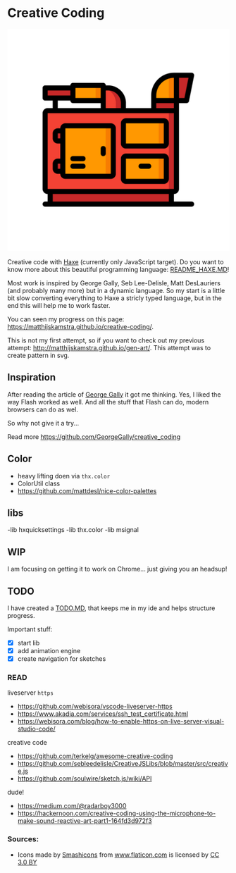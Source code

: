 # Creative Coding

![](icon.jpg)

Creative code with [Haxe](http://www.haxe.org) (currently only JavaScript target). Do you want to know more about this beautiful programming language: [README_HAXE.MD](README_HAXE.MD)!

Most work is inspired by George Gally, Seb Lee-Delisle, Matt DesLauriers (and probably many more) but in a dynamic language. So my start is a little bit slow converting everything to Haxe a stricly typed language, but in the end this will help me to work faster.

You can seen my progress on this page: <https://matthijskamstra.github.io/creative-coding/>.

This is not my first attempt, so if you want to check out my previous attempt: <http://matthijskamstra.github.io/gen-art/>. This attempt was to create pattern in svg.

## Inspiration

After reading the article of [George Gally](https://hackernoon.com/creative-coding-basics-4d623af1c647) it got me thinking.
Yes, I liked the way Flash worked as well. And all the stuff that Flash can do, modern browsers can do as wel.

So why not give it a try...

Read more <https://github.com/GeorgeGally/creative_coding>


## Color

- heavy lifting doen via `thx.color`
- ColorUtil class
- <https://github.com/mattdesl/nice-color-palettes>


## libs

-lib hxquicksettings
-lib thx.color
-lib msignal


## WIP

I am focusing on getting it to work on Chrome... just giving you an headsup!

## TODO

I have created a [TODO.MD](TODO.MD), that keeps me in my ide and helps structure progress.

Important stuff:

- [x] start lib
- [x] add animation engine
- [x] create navigation for sketches

### READ

liveserver `https`

- https://github.com/webisora/vscode-liveserver-https
- https://www.akadia.com/services/ssh_test_certificate.html
- https://webisora.com/blog/how-to-enable-https-on-live-server-visual-studio-code/

creative code

- https://github.com/terkelg/awesome-creative-coding
- https://github.com/sebleedelisle/CreativeJSLibs/blob/master/src/creative.js
- https://github.com/soulwire/sketch.js/wiki/API

dude!

- https://medium.com/@radarboy3000
- https://hackernoon.com/creative-coding-using-the-microphone-to-make-sound-reactive-art-part1-164fd3d972f3


### Sources:


- <div>Icons made by <a href="https://www.flaticon.com/authors/smashicons" title="Smashicons">Smashicons</a> from <a href="https://www.flaticon.com/" 			    title="Flaticon">www.flaticon.com</a> is licensed by <a href="http://creativecommons.org/licenses/by/3.0/" 			    title="Creative Commons BY 3.0" target="_blank">CC 3.0 BY</a></div>